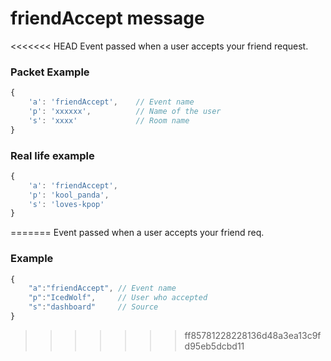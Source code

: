 # friendAccept message

<<<<<<< HEAD
Event passed when a user accepts your friend request.


### Packet Example

```js
{
    'a': 'friendAccept',    // Event name
    'p': 'xxxxxx',          // Name of the user
    's': 'xxxx'             // Room name
}
```
### Real life example
```js
{
    'a': 'friendAccept',
    'p': 'kool_panda',
    's': 'loves-kpop'
}
```
=======
Event passed when a user accepts your friend req.


### Example

```js
{
	"a":"friendAccept", // Event name
	"p":"IcedWolf",  	// User who accepted
	"s":"dashboard" 	// Source
}
```

>>>>>>> ff85781228228136d48a3ea13c9fd95eb5dcbd11
